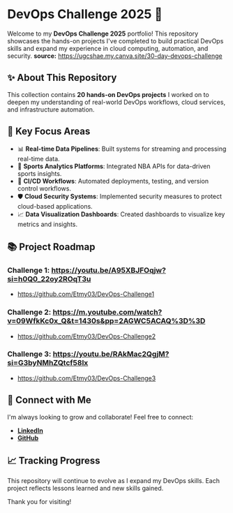 # DevOps Challenge 2025 🚀

Welcome to my **DevOps Challenge 2025** portfolio! This repository showcases the hands-on projects I've completed to build practical DevOps skills and expand my experience in cloud computing, automation, and security.
**source:** https://ugcshae.my.canva.site/30-day-devops-challenge

## ✨ About This Repository
This collection contains **20 hands-on DevOps projects** I worked on to deepen my understanding of real-world DevOps workflows, cloud services, and infrastructure automation.

## 🌟 Key Focus Areas
- 📊 **Real-time Data Pipelines**: Built systems for streaming and processing real-time data.
- 🏀 **Sports Analytics Platforms**: Integrated NBA APIs for data-driven sports insights.
- 🔄 **CI/CD Workflows**: Automated deployments, testing, and version control workflows.
- 🛡️ **Cloud Security Systems**: Implemented security measures to protect cloud-based applications.
- 📈 **Data Visualization Dashboards**: Created dashboards to visualize key metrics and insights.

## 📚 Project Roadmap

### Challenge 1: https://youtu.be/A95XBJFOqjw?si=h0Q0_22oy2ROqT3u
  - https://github.com/Etmy03/DevOps-Challenge1

### Challenge 2: https://m.youtube.com/watch?v=09WfkKc0x_Q&t=1430s&pp=2AGWC5ACAQ%3D%3D
  - https://github.com/Etmy03/DevOps-Challenge2

### Challenge 3: https://youtu.be/RAkMac2QgjM?si=G3byNMhZQtcf58lx
  - https://github.com/Etmy03/DevOps-Challenge3

<!--
4. **Infrastructure as Code with Terraform**  
   Provisioned AWS infrastructure using Terraform for repeatable deployments.

5. **Monitoring with CloudWatch**  
   Set up AWS CloudWatch to monitor EC2 instances and track metrics.

6. **Build a Kubernetes Cluster**  
   Deployed a multi-container app on a Kubernetes cluster.

7. **Automated Backups with AWS Lambda**  
   Automated S3 backups using AWS Lambda.

8. **Docker Compose for Multi-Container Apps**  
   Used Docker Compose to manage multi-service applications.

9. **Serverless API with AWS API Gateway**  
   Deployed a serverless API that integrates NBA data.

10. **Logging with ELK Stack**  
    Implemented centralized logging using Elasticsearch, Logstash, and Kibana.

11. **Terraform with S3 Backend**  
    Managed Terraform state files using S3 for collaboration.

12. **Blue-Green Deployment**  
    Implemented zero-downtime deployment strategies.

13. **Secrets Management with AWS Secrets Manager**  
    Secured application secrets using AWS Secrets Manager.

14. **Ansible for Configuration Management**  
    Automated server configuration with Ansible.

15. **Continuous Testing with Jenkins**  
    Set up Jenkins pipelines for automated testing.

16. **Autoscaling with AWS EC2**  
    Implemented auto-scaling for high availability in cloud infrastructure.

17. **Kubernetes Helm Charts**  
    Packaged Kubernetes applications using Helm.

18. **Disaster Recovery Plan**  
    Designed and implemented a disaster recovery strategy using AWS tools.

19. **Cloud Security Best Practices**  
    Applied best practices to secure cloud environments.

20. **Full CI/CD Pipeline (End-to-End)**  
    Built a complete CI/CD pipeline integrating multiple DevOps tools.
-->
    

## 📢 Connect with Me
I'm always looking to grow and collaborate! Feel free to connect:
- **[LinkedIn](https://www.linkedin.com/in/your-linkedin-username)**
- **[GitHub](https://github.com/your-username)**

## 📈 Tracking Progress
This repository will continue to evolve as I expand my DevOps skills. Each project reflects lessons learned and new skills gained.

Thank you for visiting!
